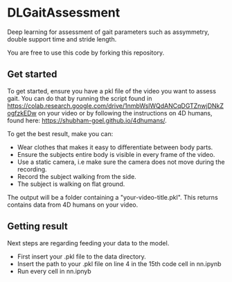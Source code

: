 # DLGaitAssessment

Deep learning for assessment of gait parameters such as assymmetry, double support time and stride length.

You are free to use this code by forking this repository.

## Get started

To get started, ensure you have a pkl file of the video you want to assess gait. You can do that by running the script found in https://colab.research.google.com/drive/1nmbWslWQdANCqDGTZnwjDNkZogfzkEDw on your video or by following the instructions on 4D humans, found here: https://shubham-goel.github.io/4dhumans/.

To get the best result, make you can:

- Wear clothes that makes it easy to differentiate between body parts.
- Ensure the subjects entire body is visible in every frame of the video.
- Use a static camera, i.e make sure the camera does not move during the recording.
- Record the subject walking from the side.
- The subject is walking on flat ground.

The output will be a folder containing a "your-video-title.pkl". This returns contains data from 4D humans on your video.

## Getting result

Next steps are regarding feeding your data to the model.

- First insert your .pkl file to the data directory.
- Insert the path to your .pkl file on line 4 in the 15th code cell in nn.ipynb
- Run every cell in nn.ipnyb

